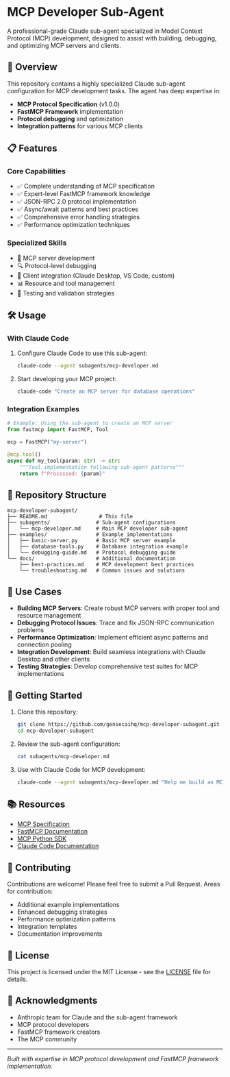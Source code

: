 # MCP Developer Sub-Agent

A professional-grade Claude sub-agent specialized in Model Context Protocol (MCP) development, designed to assist with building, debugging, and optimizing MCP servers and clients.

## 🚀 Overview

This repository contains a highly specialized Claude sub-agent configuration for MCP development tasks. The agent has deep expertise in:

- **MCP Protocol Specification** (v1.0.0)
- **FastMCP Framework** implementation
- **Protocol debugging** and optimization
- **Integration patterns** for various MCP clients

## 📋 Features

### Core Capabilities
- ✅ Complete understanding of MCP specification
- ✅ Expert-level FastMCP framework knowledge
- ✅ JSON-RPC 2.0 protocol implementation
- ✅ Async/await patterns and best practices
- ✅ Comprehensive error handling strategies
- ✅ Performance optimization techniques

### Specialized Skills
- 🔧 MCP server development
- 🔍 Protocol-level debugging
- 🔌 Client integration (Claude Desktop, VS Code, custom)
- 📊 Resource and tool management
- 🧪 Testing and validation strategies

## 🛠️ Usage

### With Claude Code

1. Configure Claude Code to use this sub-agent:
   ```bash
   claude-code --agent subagents/mcp-developer.md
   ```

2. Start developing your MCP project:
   ```bash
   claude-code "Create an MCP server for database operations"
   ```

### Integration Examples

```python
# Example: Using the sub-agent to create an MCP server
from fastmcp import FastMCP, Tool

mcp = FastMCP("my-server")

@mcp.tool()
async def my_tool(param: str) -> str:
    """Tool implementation following sub-agent patterns"""
    return f"Processed: {param}"
```

## 📁 Repository Structure

```
mcp-developer-subagent/
├── README.md                 # This file
├── subagents/               # Sub-agent configurations
│   └── mcp-developer.md     # Main MCP developer sub-agent
├── examples/                # Example implementations
│   ├── basic-server.py      # Basic MCP server example
│   ├── database-tools.py    # Database integration example
│   └── debugging-guide.md   # Protocol debugging guide
└── docs/                    # Additional documentation
    ├── best-practices.md    # MCP development best practices
    └── troubleshooting.md   # Common issues and solutions
```

## 🎯 Use Cases

- **Building MCP Servers**: Create robust MCP servers with proper tool and resource management
- **Debugging Protocol Issues**: Trace and fix JSON-RPC communication problems
- **Performance Optimization**: Implement efficient async patterns and connection pooling
- **Integration Development**: Build seamless integrations with Claude Desktop and other clients
- **Testing Strategies**: Develop comprehensive test suites for MCP implementations

## 🔧 Getting Started

1. Clone this repository:
   ```bash
   git clone https://github.com/gensecaihq/mcp-developer-subagent.git
   cd mcp-developer-subagent
   ```

2. Review the sub-agent configuration:
   ```bash
   cat subagents/mcp-developer.md
   ```

3. Use with Claude Code for MCP development:
   ```bash
   claude-code --agent subagents/mcp-developer.md "Help me build an MCP server"
   ```

## 📚 Resources

- [MCP Specification](https://modelcontextprotocol.io/docs)
- [FastMCP Documentation](https://github.com/jlowin/fastmcp)
- [MCP Python SDK](https://github.com/modelcontextprotocol/python-sdk)
- [Claude Code Documentation](https://docs.anthropic.com/en/docs/claude-code)

## 🤝 Contributing

Contributions are welcome! Please feel free to submit a Pull Request. Areas for contribution:

- Additional example implementations
- Enhanced debugging strategies
- Performance optimization patterns
- Integration templates
- Documentation improvements

## 📝 License

This project is licensed under the MIT License - see the [LICENSE](LICENSE) file for details.

## 🙏 Acknowledgments

- Anthropic team for Claude and the sub-agent framework
- MCP protocol developers
- FastMCP framework creators
- The MCP community

---

*Built with expertise in MCP protocol development and FastMCP framework implementation.*
